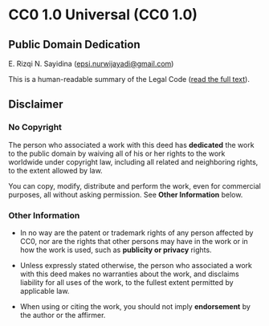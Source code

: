 # CC0 1.0 Universal (CC0 1.0)

## Public Domain Dedication

E. Rizqi N. Sayidina (<epsi.nurwijayadi@gmail.com>)

This is a human-readable summary of the Legal Code ([read the full text](https://creativecommons.org/publicdomain/zero/1.0/legalcode)).

## Disclaimer

### No Copyright

The person who associated a work with this deed has **dedicated** the work to the public domain by waiving all of his or her rights to the work worldwide under copyright law, including all related and neighboring rights, to the extent allowed by law.

You can copy, modify, distribute and perform the work, even for commercial purposes, all without asking permission. See **Other Information** below.

### Other Information

* In no way are the patent or trademark rights of any person affected by CC0, nor are the rights that other persons may have in the work or in how the work is used, such as **publicity or privacy** rights.

* Unless expressly stated otherwise, the person who associated a work with this deed makes no warranties about the work, and disclaims liability for all uses of the work, to the fullest extent permitted by applicable law.

* When using or citing the work, you should not imply **endorsement** by the author or the affirmer. 
